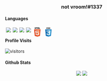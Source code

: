 <h3 align="center">not vroom!#1337</h3>

<h4>Languages</h4>
<img align="left" height="30" style="padding: 3px" src="https://cdn.freebiesupply.com/logos/large/2x/c-logo-png-transparent.png">
<img align="left" height="30" style="padding: 3px" src="https://imgur.com/eSDB6SC.png">
<img align="left" height="30" style="padding: 3px" src="https://imgur.com/uM72zqK.png">
<img align="left" height="30" style="padding: 3px" src="https://imgur.com/0iseWDK.png">
<img align="left" height="30" style="padding: 3px" src="https://raw.githubusercontent.com/github/explore/80688e429a7d4ef2fca1e82350fe8e3517d3494d/topics/html/html.png">
<img align="left" height="30" style="padding: 3px" src="https://raw.githubusercontent.com/github/explore/80688e429a7d4ef2fca1e82350fe8e3517d3494d/topics/css/css.png">
<br/>

#### Profile Visits
![visitors](https://visitor-badge.glitch.me/badge?page_id=vroomyy)

#### Github Stats
<p align = "center">
  <img width="150" src= "https://github-readme-stats.vercel.app/api?username=vroomyy&show_icons=true&theme=midnight-purple&hide=issues">
  <img width="150" src= https://github-readme-stats.vercel.app/api/top-langs/?username=vroomyy&layout=compact&theme=midnight-purple>
</p>
